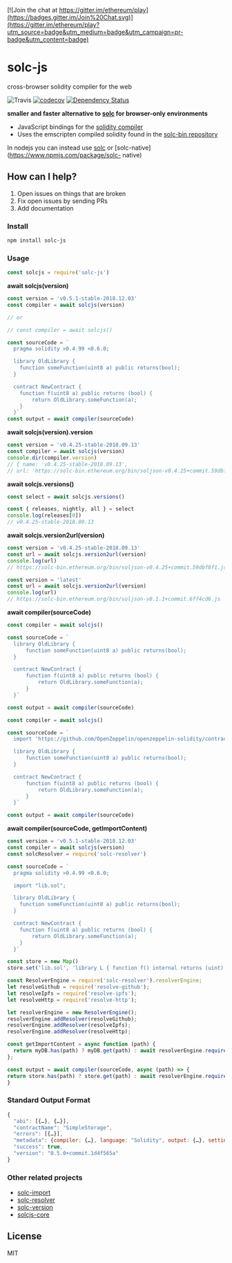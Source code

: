 [![Join the chat at https://gitter.im/ethereum/play](https://badges.gitter.im/Join%20Chat.svg)](https://gitter.im/ethereum/play?utm_source=badge&utm_medium=badge&utm_campaign=pr-badge&utm_content=badge)

# solc-js
cross-browser solidity compiler for the web

![Travis](https://img.shields.io/travis/ethereum-play/solc-js.svg)
[![codecov](https://codecov.io/gh/ethereum-play/solc-js/branch/master/graph/badge.svg)](https://codecov.io/gh/alincode/ethereum-play/solc-js)
[![Dependency Status](https://img.shields.io/david/ethereum-play/solc-js.svg?style=flat)](https://david-dm.org/ethereum-play/solc-js)

**smaller and faster alternative to [solc](https://www.npmjs.com/package/solc) for browser-only environments**
* JavaScript bindings for the [solidity compiler](https://github.com/ethereum/solidity)
* Uses the emscripten compiled solidity found in the [solc-bin repository](https://github.com/ethereum/solc-bin)

In nodejs you can instead use [solc](https://www.npmjs.com/package/solc) or [solc-native](https://www.npmjs.com/package/solc-
native)

## How can I help?

1. Open issues on things that are broken
2. Fix open issues by sending PRs
3. Add documentation

### Install

```sh
npm install solc-js
```

### Usage

```js
const solcjs = require('solc-js')
```
**await solcjs(version)**

```js
const version = 'v0.5.1-stable-2018.12.03'
const compiler = await solcjs(version)

// or

// const compiler = await solcjs()

const sourceCode = `
  pragma solidity >0.4.99 <0.6.0;

  library OldLibrary {
    function someFunction(uint8 a) public returns(bool);
  }

  contract NewContract {
    function f(uint8 a) public returns (bool) {
        return OldLibrary.someFunction(a);
    }
  }`
const output = await compiler(sourceCode)
```

**await solcjs(version).version**

```js
const version = 'v0.4.25-stable-2018.09.13'
const compiler = await solcjs(version)
console.dir(compiler.version)
// { name: 'v0.4.25-stable-2018.09.13',
// url: 'https://solc-bin.ethereum.org/bin/soljson-v0.4.25+commit.59dbf8f1.js' }
```

**await solcjs.versions()**

```js
const select = await solcjs.versions()

const { releases, nightly, all } = select
console.log(releases[0])
// v0.4.25-stable-2018.09.13
```
<!--
```js
const list = ''
const select = await solcjs.versions(list)

const { releases, nightly, all } = select
console.log(releases[0])
``` -->

**await solcjs.version2url(version)**

```js
const version = 'v0.4.25-stable-2018.09.13'
const url = await solcjs.version2url(version)
console.log(url)
// https://solc-bin.ethereum.org/bin/soljson-v0.4.25+commit.59dbf8f1.js
```

```js
const version = 'latest'
const url = await solcjs.version2url(version)
console.log(url)
// https://solc-bin.ethereum.org/bin/soljson-v0.1.1+commit.6ff4cd6.js
```

**await compiler(sourceCode)**

```js
const compiler = await solcjs()

const sourceCode = `
  library OldLibrary {
      function someFunction(uint8 a) public returns(bool);
  }

  contract NewContract {
      function f(uint8 a) public returns (bool) {
          return OldLibrary.someFunction(a);
      }
  }`

const output = await compiler(sourceCode)
```

```js
const compiler = await solcjs()

const sourceCode = `
  import 'https://github.com/OpenZeppelin/openzeppelin-solidity/contracts/math/SafeMath.sol';

  library OldLibrary {
      function someFunction(uint8 a) public returns(bool);
  }

  contract NewContract {
      function f(uint8 a) public returns (bool) {
          return OldLibrary.someFunction(a);
      }
  }`

const output = await compiler(sourceCode)
```

**await compiler(sourceCode, getImportContent)**

```js
const version = 'v0.5.1-stable-2018.12.03'
const compiler = await solcjs(version)
const solcResolver = require('solc-resolver')

const sourceCode = `
  pragma solidity >0.4.99 <0.6.0;

  import "lib.sol";

  library OldLibrary {
    function someFunction(uint8 a) public returns(bool);
  }

  contract NewContract {
    function f(uint8 a) public returns (bool) {
        return OldLibrary.someFunction(a);
    }
  }`

const store = new Map()
store.set('lib.sol', 'library L { function f() internal returns (uint) { return 7; } }')

const ResolverEngine = require('solc-resolver').resolverEngine;
let resolveGithub = require('resolve-github');
let resolveIpfs = require('resolve-ipfs');
let resolveHttp = require('resolve-http');

let resolverEngine = new ResolverEngine();
resolverEngine.addResolver(resolveGithub);
resolverEngine.addResolver(resolveIpfs);
resolverEngine.addResolver(resolveHttp);

const getImportContent = async function (path) {
  return myDB.has(path) ? myDB.get(path) : await resolverEngine.require(path);
};

const output = await compiler(sourceCode, async (path) => {
return store.has(path) ? store.get(path) : await resolverEngine.require(path))
}
```

### Standard Output Format

```js
{
  "abi": [{…}, {…}],
  "contractName": "SimpleStorage",
  "errors": [{…}],
  "metadata": {compiler: {…}, language: "Solidity", output: {…}, settings: {…}, sources: {…}, …},
  "success": true,
  "version": "0.5.0+commit.1d4f565a"
}
```

### Other related projects

* [solc-import](https://github.com/alincode/solc-import)
* [solc-resolver](https://github.com/alincode/solc-resolver)
* [solc-version](https://github.com/alincode/solc-version)
* [solcjs-core](https://github.com/alincode/solcjs-core)


## License

MIT

